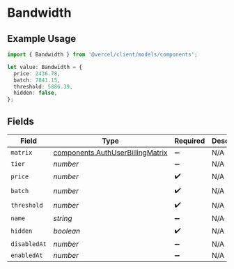 # Bandwidth

## Example Usage

```typescript
import { Bandwidth } from '@vercel/client/models/components';

let value: Bandwidth = {
  price: 2436.78,
  batch: 7841.15,
  threshold: 5886.39,
  hidden: false,
};
```

## Fields

| Field        | Type                                                                                 | Required           | Description |
| ------------ | ------------------------------------------------------------------------------------ | ------------------ | ----------- |
| `matrix`     | [components.AuthUserBillingMatrix](../../models/components/authuserbillingmatrix.md) | :heavy_minus_sign: | N/A         |
| `tier`       | _number_                                                                             | :heavy_minus_sign: | N/A         |
| `price`      | _number_                                                                             | :heavy_check_mark: | N/A         |
| `batch`      | _number_                                                                             | :heavy_check_mark: | N/A         |
| `threshold`  | _number_                                                                             | :heavy_check_mark: | N/A         |
| `name`       | _string_                                                                             | :heavy_minus_sign: | N/A         |
| `hidden`     | _boolean_                                                                            | :heavy_check_mark: | N/A         |
| `disabledAt` | _number_                                                                             | :heavy_minus_sign: | N/A         |
| `enabledAt`  | _number_                                                                             | :heavy_minus_sign: | N/A         |
